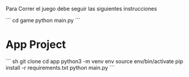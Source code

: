 Para Correr el juego debe seguir las siguientes instrucciones

´´´
cd game
python main.py
´´´

# App Project
´´´
sh
git clone
cd app
python3 -m venv env
source env/bin/activate
pip install -r requirements.txt
python main.py
´´´